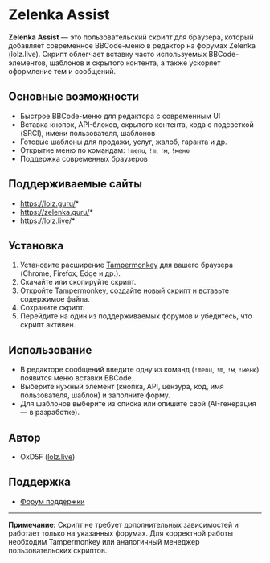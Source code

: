 # Zelenka Assist

**Zelenka Assist** — это пользовательский скрипт для браузера, который добавляет современное BBCode-меню в редактор на форумах Zelenka (lolz.live). Скрипт облегчает вставку часто используемых BBCode-элементов, шаблонов и скрытого контента, а также ускоряет оформление тем и сообщений.

## Основные возможности

- Быстрое BBCode-меню для редактора с современным UI
- Вставка кнопок, API-блоков, скрытого контента, кода с подсветкой (SRCI), имени пользователя, шаблонов
- Готовые шаблоны для продажи, услуг, жалоб, гаранта и др.
- Открытие меню по командам: `!menu`, `!m`, `!м`, `!меню`
- Поддержка современных браузеров

## Поддерживаемые сайты

- https://lolz.guru/*
- https://zelenka.guru/*
- https://lolz.live/*

## Установка

1. Установите расширение [Tampermonkey](https://www.tampermonkey.net/) для вашего браузера (Chrome, Firefox, Edge и др.).
2. Скачайте или скопируйте скрипт.
3. Откройте Tampermonkey, создайте новый скрипт и вставьте содержимое файла.
4. Сохраните скрипт.
5. Перейдите на один из поддерживаемых форумов и убедитесь, что скрипт активен.

## Использование

- В редакторе сообщений введите одну из команд (`!menu`, `!m`, `!м`, `!меню`) появится меню вставки BBCode.
- Выберите нужный элемент (кнопка, API, цензура, код, имя пользователя, шаблон) и заполните форму.
- Для шаблонов выберите из списка или опишите свой (AI-генерация — в разработке).

## Автор

- OxD5F ([lolz.live](https://lolz.live/oxd5f/))

## Поддержка

- [Форум поддержки](https://lolz.live/)

---

**Примечание:** Скрипт не требует дополнительных зависимостей и работает только на указанных форумах. Для корректной работы необходим Tampermonkey или аналогичный менеджер пользовательских скриптов. 
